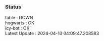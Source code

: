 ### Status


table : DOWN  
hogwarts : OK  
icy-bot : OK  
Latest Update : 2024-04-10 04:09:47.208583
